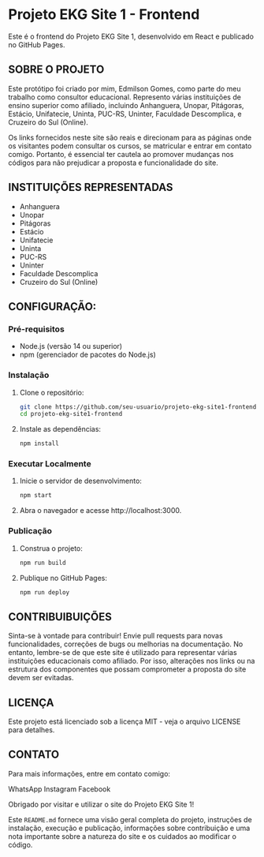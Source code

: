# Projeto EKG Site 1 - Frontend

Este é o frontend do Projeto EKG Site 1, desenvolvido em React e publicado no GitHub Pages.

## SOBRE O PROJETO

Este protótipo foi criado por mim, Edmilson Gomes, como parte do meu trabalho como consultor educacional. Represento várias instituições de ensino superior como afiliado, incluindo Anhanguera, Unopar, Pitágoras, Estácio, Unifatecie, Uninta, PUC-RS, Uninter, Faculdade Descomplica, e Cruzeiro do Sul (Online). 

Os links fornecidos neste site são reais e direcionam para as páginas onde os visitantes podem consultar os cursos, se matricular e entrar em contato comigo. Portanto, é essencial ter cautela ao promover mudanças nos códigos para não prejudicar a proposta e funcionalidade do site.

## INSTITUIÇÕES REPRESENTADAS

- Anhanguera
- Unopar
- Pitágoras
- Estácio
- Unifatecie
- Uninta
- PUC-RS
- Uninter
- Faculdade Descomplica
- Cruzeiro do Sul (Online)

## CONFIGURAÇÃO:

### Pré-requisitos

- Node.js (versão 14 ou superior)
- npm (gerenciador de pacotes do Node.js)

### Instalação

1. Clone o repositório:

   ```bash
   git clone https://github.com/seu-usuario/projeto-ekg-site1-frontend.git
   cd projeto-ekg-site1-frontend

3. Instale as dependências:

   ```bash
   npm install

### Executar Localmente

1. Inicie o servidor de desenvolvimento:

   ```bash
   npm start

2. Abra o navegador e acesse http://localhost:3000.

### Publicação

1. Construa o projeto:

   ```bash
   npm run build

2. Publique no GitHub Pages:
  
   ```bash
   npm run deploy


## CONTRIBUIBUIÇÕES
Sinta-se à vontade para contribuir! Envie pull requests para novas funcionalidades, correções de bugs ou melhorias na documentação. No entanto, lembre-se de que este site é utilizado para representar várias instituições educacionais como afiliado. Por isso, alterações nos links ou na estrutura dos componentes que possam comprometer a proposta do site devem ser evitadas.

## LICENÇA
Este projeto está licenciado sob a licença MIT - veja o arquivo LICENSE para detalhes.

## CONTATO
Para mais informações, entre em contato comigo:

WhatsApp
Instagram
Facebook

Obrigado por visitar e utilizar o site do Projeto EKG Site 1!


Este `README.md` fornece uma visão geral completa do projeto, instruções de instalação, execução e publicação, informações sobre contribuição e uma nota importante sobre a natureza do site e os cuidados ao modificar o código.
